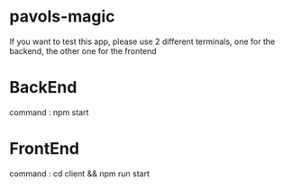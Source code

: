 # pavols-magic

If you want to test this app, please use 2 different terminals, one for the backend, the other one for the frontend

# BackEnd

command : npm start

# FrontEnd

command : cd client && npm run start
